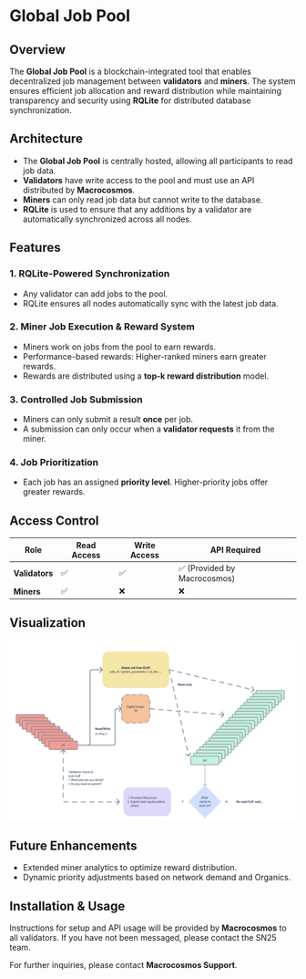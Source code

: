 # Global Job Pool

## Overview
The **Global Job Pool** is a blockchain-integrated tool that enables decentralized job management between **validators** and **miners**. The system ensures efficient job allocation and reward distribution while maintaining transparency and security using **RQLite** for distributed database synchronization.

## Architecture
- The **Global Job Pool** is centrally hosted, allowing all participants to read job data.
- **Validators** have write access to the pool and must use an API distributed by **Macrocosmos**.
- **Miners** can only read job data but cannot write to the database.
- **RQLite** is used to ensure that any additions by a validator are automatically synchronized across all nodes.

## Features
### 1. RQLite-Powered Synchronization
- Any validator can add jobs to the pool.
- RQLite ensures all nodes automatically sync with the latest job data.

### 2. Miner Job Execution & Reward System
- Miners work on jobs from the pool to earn rewards.
- Performance-based rewards: Higher-ranked miners earn greater rewards.
- Rewards are distributed using a **top-k reward distribution** model.

### 3. Controlled Job Submission
- Miners can only submit a result **once** per job.
- A submission can only occur when a **validator requests** it from the miner.

### 4. Job Prioritization
- Each job has an assigned **priority level**. Higher-priority jobs offer greater rewards. 

## Access Control
| Role        | Read Access | Write Access | API Required |
|------------|------------|-------------|--------------|
| **Validators** | ✅ | ✅ | ✅ (Provided by Macrocosmos) |
| **Miners** | ✅ | ❌ | ❌ |

## Visualization 
![alt text](../../assets/gjp.png)

## Future Enhancements
- Extended miner analytics to optimize reward distribution.
- Dynamic priority adjustments based on network demand and Organics.

## Installation & Usage
Instructions for setup and API usage will be provided by **Macrocosmos** to all validators. If you have not been messaged, please contact the SN25 team.

For further inquiries, please contact **Macrocosmos Support**.

